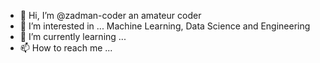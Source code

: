 - 👋 Hi, I’m @zadman-coder an amateur coder
- 👀 I’m interested in ... Machine Learning, Data Science and Engineering
- 🌱 I’m currently learning ...
- 📫 How to reach me ...

<!---
zadman-coder/zadman-coder is a ✨ special ✨ repository because its `README.md` (this file) appears on your GitHub profile.
You can click the Preview link to take a look at your changes.
--->
